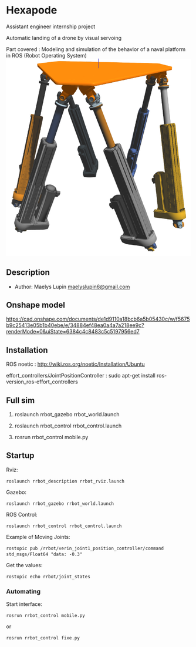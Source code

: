 # Hexapode
Assistant engineer internship project

Automatic landing of a drone by visual servoing

Part covered : Modeling and simulation of the behavior of a naval platform in ROS (Robot Operating System)
![My Image](Hexa.png)

## Description

* Author: Maelys Lupin <maelyslupin6@gmail.com>

## Onshape model

https://cad.onshape.com/documents/de1d9110a18bcb6a5b05430c/w/f5675b9c25413e05b1b40ebe/e/34884ef48ea0a4a7a218ee9c?renderMode=0&uiState=6384c4c8483c5c5197956ed7

## Installation 

ROS noetic : http://wiki.ros.org/noetic/Installation/Ubuntu

effort_controllers/JointPositionController : sudo apt-get install ros-version_ros-effort_controllers

## Full sim

1. roslaunch rrbot_gazebo rrbot_world.launch

2. roslaunch rrbot_control rrbot_control.launch

3. rosrun rrbot_control mobile.py

## Startup

Rviz:

    roslaunch rrbot_description rrbot_rviz.launch

Gazebo:

    roslaunch rrbot_gazebo rrbot_world.launch

ROS Control:

    roslaunch rrbot_control rrbot_control.launch

Example of Moving Joints:

    rostopic pub /rrbot/verin_joint1_position_controller/command std_msgs/Float64 "data: -0.3"

Get the values:

    rostopic echo rrbot/joint_states
    
### Automating

Start interface:

    rosrun rrbot_control mobile.py
or  

    rosrun rrbot_control fixe.py
    
    

